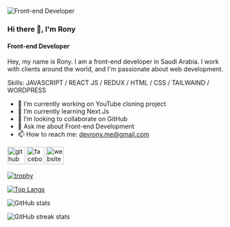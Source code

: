 ![Front-end Developer](https://scontent.fruh6-1.fna.fbcdn.net/v/t39.30808-6/317324151_1298488134318573_2750064048605345794_n.png?_nc_cat=101&ccb=1-7&_nc_sid=e3f864&_nc_ohc=xOhFZm0pFgIAX-BRfHr&_nc_ht=scontent.fruh6-1.fna&oh=00_AfCkRKiqcn8temsK0bK5WsGnjp1zDYgjShxq-VoNnLtKJg&oe=63877F31)

### Hi there 👋, I'm Rony
#### Front-end Developer

Hey, my name is Rony. I am a front-end developer in Saudi Arabia. I work with clients around the world, and I'm passionate about web development.

Skills: JAVASCRIPT / REACT JS / REDUX / HTML / CSS / TAILWAIND / WORDPRESS

- 🔭 I’m currently working on YouTube cloning project  
- 🌱 I’m currently learning Next.Js 
- 👯 I’m looking to collaborate on GitHub 
- 💬 Ask me about Front-end Development 
- 📫 How to reach me: devrony.me@gmail.com 


[<img src='https://cdn.jsdelivr.net/npm/simple-icons@3.0.1/icons/github.svg' alt='github' height='40'>](https://github.com/MdRonyMiah)  [<img src='https://cdn.jsdelivr.net/npm/simple-icons@3.0.1/icons/facebook.svg' alt='facebook' height='40'>](https://www.facebook.com/devrony.me)  [<img src='https://cdn.jsdelivr.net/npm/simple-icons@3.0.1/icons/icloud.svg' alt='website' height='40'>](https://devrony.com/)  

[![trophy](https://github-profile-trophy.vercel.app/?username=MdRonyMiah)](https://github.com/ryo-ma/github-profile-trophy)

[![Top Langs](https://github-readme-stats.vercel.app/api/top-langs/?username=MdRonyMiah)](https://github.com/anuraghazra/github-readme-stats)

![GitHub stats](https://github-readme-stats.vercel.app/api?username=MdRonyMiah&show_icons=true)  

![GitHub streak stats](https://streak-stats.demolab.com/?user=MdRonyMiah)  


